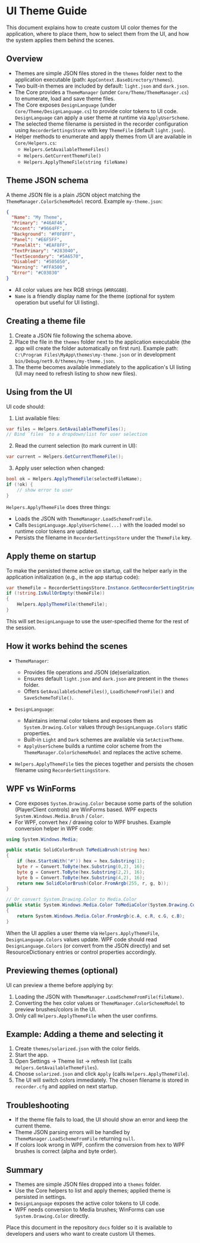 # UI Theme Guide

This document explains how to create custom UI color themes for the application, where to place them, how to select them from the UI, and how the system applies them behind the scenes.

## Overview

- Themes are simple JSON files stored in the `themes` folder next to the application executable (path: `AppContext.BaseDirectory/themes`).
- Two built-in themes are included by default: `light.json` and `dark.json`.
- The Core provides a `ThemeManager` (under `Core/Theme/ThemeManager.cs`) to enumerate, load and save theme files.
- The Core exposes `DesignLanguage` (under `Core/Theme/DesignLanguage.cs`) to provide color tokens to UI code. `DesignLanguage` can apply a user theme at runtime via `ApplyUserScheme`.
- The selected theme filename is persisted in the recorder configuration using `RecorderSettingsStore` with key `ThemeFile` (default `light.json`).
- Helper methods to enumerate and apply themes from UI are available in `Core/Helpers.cs`:
  - `Helpers.GetAvailableThemeFiles()`
  - `Helpers.GetCurrentThemeFile()`
  - `Helpers.ApplyThemeFile(string fileName)`

## Theme JSON schema

A theme JSON file is a plain JSON object matching the `ThemeManager.ColorSchemeModel` record. Example `my-theme.json`:

```json
{
  "Name": "My Theme",
  "Primary": "#46AF46",
  "Accent": "#9664FF",
  "Background": "#F0F8FF",
  "Panel": "#E6F5FF",
  "PanelAlt": "#EAF8FF",
  "TextPrimary": "#283040",
  "TextSecondary": "#5A6570",
  "Disabled": "#505050",
  "Warning": "#FFA500",
  "Error": "#C03030"
}
```

- All color values are hex RGB strings (`#RRGGBB`).
- `Name` is a friendly display name for the theme (optional for system operation but useful for UI listing).

## Creating a theme file

1. Create a JSON file following the schema above.
2. Place the file in the `themes` folder next to the application executable (the app will create the folder automatically on first run). Example path: `C:\Program Files\MyApp\themes\my-theme.json` or in development `bin/Debug/net9.0/themes/my-theme.json`.
3. The theme becomes available immediately to the application's UI listing (UI may need to refresh listing to show new files).

## Using from the UI

UI code should:

1. List available files:

```csharp
var files = Helpers.GetAvailableThemeFiles();
// Bind `files` to a dropdown/list for user selection
```

2. Read the current selection (to mark current in UI):

```csharp
var current = Helpers.GetCurrentThemeFile();
```

3. Apply user selection when changed:

```csharp
bool ok = Helpers.ApplyThemeFile(selectedFileName);
if (!ok) {
    // show error to user
}
```

`Helpers.ApplyThemeFile` does three things:
- Loads the JSON with `ThemeManager.LoadSchemeFromFile`.
- Calls `DesignLanguage.ApplyUserScheme(...)` with the loaded model so runtime color tokens are updated.
- Persists the filename in `RecorderSettingsStore` under the `ThemeFile` key.

## Apply theme on startup

To make the persisted theme active on startup, call the helper early in the application initialization (e.g., in the app startup code):

```csharp
var themeFile = RecorderSettingsStore.Instance.GetRecorderSettingString(RecorderSettingKeys.ThemeFile);
if (!string.IsNullOrEmpty(themeFile))
{
    Helpers.ApplyThemeFile(themeFile);
}
```

This will set `DesignLanguage` to use the user-specified theme for the rest of the session.

## How it works behind the scenes

- `ThemeManager`:
  - Provides file operations and JSON (de)serialization.
  - Ensures default `light.json` and `dark.json` are present in the `themes` folder.
  - Offers `GetAvailableSchemeFiles()`, `LoadSchemeFromFile()` and `SaveSchemeToFile()`.

- `DesignLanguage`:
  - Maintains internal color tokens and exposes them as `System.Drawing.Color` values through `DesignLanguage.Colors` static properties.
  - Built-in `Light` and `Dark` schemes are available via `SetActiveTheme`.
  - `ApplyUserScheme` builds a runtime color scheme from the `ThemeManager.ColorSchemeModel` and replaces the active scheme.

- `Helpers.ApplyThemeFile` ties the pieces together and persists the chosen filename using `RecorderSettingsStore`.

## WPF vs WinForms

- Core exposes `System.Drawing.Color` because some parts of the solution (PlayerClient controls) are WinForms based. WPF expects `System.Windows.Media.Brush` / `Color`.
- For WPF, convert hex / drawing color to WPF brushes. Example conversion helper in WPF code:

```csharp
using System.Windows.Media;

public static SolidColorBrush ToMediaBrush(string hex)
{
    if (hex.StartsWith("#")) hex = hex.Substring(1);
    byte r = Convert.ToByte(hex.Substring(0,2), 16);
    byte g = Convert.ToByte(hex.Substring(2,2), 16);
    byte b = Convert.ToByte(hex.Substring(4,2), 16);
    return new SolidColorBrush(Color.FromArgb(255, r, g, b));
}

// Or convert System.Drawing.Color to Media.Color
public static System.Windows.Media.Color ToMediaColor(System.Drawing.Color c)
{
    return System.Windows.Media.Color.FromArgb(c.A, c.R, c.G, c.B);
}
```

When the UI applies a user theme via `Helpers.ApplyThemeFile`, `DesignLanguage.Colors` values update. WPF code should read `DesignLanguage.Colors` (or convert from the JSON directly) and set ResourceDictionary entries or control properties accordingly.

## Previewing themes (optional)

UI can preview a theme before applying by:

1. Loading the JSON with `ThemeManager.LoadSchemeFromFile(fileName)`.
2. Converting the hex color values or `ThemeManager.ColorSchemeModel` to preview brushes/colors in the UI.
3. Only call `Helpers.ApplyThemeFile` when the user confirms.

## Example: Adding a theme and selecting it

1. Create `themes/solarized.json` with the color fields.
2. Start the app.
3. Open Settings -> Theme list -> refresh list (calls `Helpers.GetAvailableThemeFiles`).
4. Choose `solarized.json` and click `Apply` (calls `Helpers.ApplyThemeFile`).
5. The UI will switch colors immediately. The chosen filename is stored in `recorder.cfg` and applied on next startup.

## Troubleshooting

- If the theme file fails to load, the UI should show an error and keep the current theme.
- Theme JSON parsing errors will be handled by `ThemeManager.LoadSchemeFromFile` returning `null`.
- If colors look wrong in WPF, confirm the conversion from hex to WPF brushes is correct (alpha and byte order).

## Summary

- Themes are simple JSON files dropped into a `themes` folder.
- Use the Core helpers to list and apply themes; applied theme is persisted in settings.
- `DesignLanguage` exposes the active color tokens to UI code.
- WPF needs conversion to Media brushes; WinForms can use `System.Drawing.Color` directly.

Place this document in the repository `docs` folder so it is available to developers and users who want to create custom UI themes.